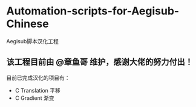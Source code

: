 # Automation-scripts-for-Aegisub-Chinese
Aegisub脚本汉化工程

## 该工程目前由 @章鱼哥 维护，感谢大佬的努力付出！

目前已完成汉化的项目有：  
+ C Translation 平移
+ C Gradient 渐变